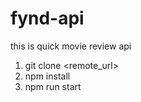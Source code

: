 # fynd-api
this is quick movie review api

 1. git clone <remote_url>
 2. npm install
 3. npm run start


